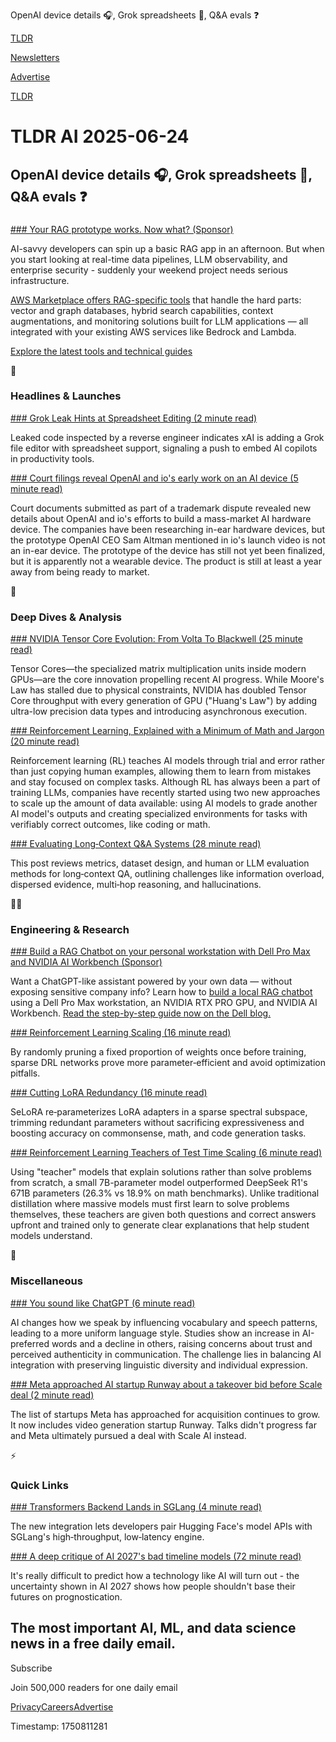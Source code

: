 OpenAI device details 🎧, Grok spreadsheets 📃, Q&A evals ❓

[TLDR](/)

[Newsletters](/newsletters)

[Advertise](https://advertise.tldr.tech/)

[TLDR](/)

# TLDR AI 2025-06-24

## OpenAI device details 🎧, Grok spreadsheets 📃, Q&A evals ❓

### 

[### Your RAG prototype works. Now what? (Sponsor)](https://aws.amazon.com/marketplace/build-learn/build-smarter-rag-applications?trk=3083d34f-9103-4044-90c2-f558389d8ffb&amp;sc_channel=el)

AI-savvy developers can spin up a basic RAG app in an afternoon. But when you start looking at real-time data pipelines, LLM observability, and enterprise security - suddenly your weekend project needs serious infrastructure.

[AWS Marketplace offers RAG-specific tools](https://aws.amazon.com/marketplace/build-learn/build-smarter-rag-applications?trk=3083d34f-9103-4044-90c2-f558389d8ffb&sc_channel=el) that handle the hard parts: vector and graph databases, hybrid search capabilities, context augmentations, and monitoring solutions built for LLM applications — all integrated with your existing AWS services like Bedrock and Lambda.

[Explore the latest tools and technical guides](https://aws.amazon.com/marketplace/build-learn/build-smarter-rag-applications?trk=3083d34f-9103-4044-90c2-f558389d8ffb&sc_channel=el)

🚀

### Headlines & Launches

[### Grok Leak Hints at Spreadsheet Editing (2 minute read)](https://techcrunch.com/2025/06/23/leak-reveals-grok-might-soon-edit-your-spreadsheets/?utm_source=tldrai)

Leaked code inspected by a reverse engineer indicates xAI is adding a Grok file editor with spreadsheet support, signaling a push to embed AI copilots in productivity tools.

[### Court filings reveal OpenAI and io's early work on an AI device (5 minute read)](https://techcrunch.com/2025/06/23/court-filings-reveal-openai-and-ios-early-work-on-an-ai-device/?utm_source=tldrai)

Court documents submitted as part of a trademark dispute revealed new details about OpenAI and io's efforts to build a mass-market AI hardware device. The companies have been researching in-ear hardware devices, but the prototype OpenAI CEO Sam Altman mentioned in io's launch video is not an in-ear device. The prototype of the device has still not yet been finalized, but it is apparently not a wearable device. The product is still at least a year away from being ready to market.

🧠

### Deep Dives & Analysis

[### NVIDIA Tensor Core Evolution: From Volta To Blackwell (25 minute read)](https://semianalysis.com/2025/06/23/nvidia-tensor-core-evolution-from-volta-to-blackwell/?utm_source=tldrai)

Tensor Cores—the specialized matrix multiplication units inside modern GPUs—are the core innovation propelling recent AI progress. While Moore's Law has stalled due to physical constraints, NVIDIA has doubled Tensor Core throughput with every generation of GPU ("Huang's Law") by adding ultra-low precision data types and introducing asynchronous execution.

[### Reinforcement Learning, Explained with a Minimum of Math and Jargon (20 minute read)](https://www.understandingai.org/p/reinforcement-learning-explained?utm_source=tldrai)

Reinforcement learning (RL) teaches AI models through trial and error rather than just copying human examples, allowing them to learn from mistakes and stay focused on complex tasks. Although RL has always been a part of training LLMs, companies have recently started using two new approaches to scale up the amount of data available: using AI models to grade another AI model's outputs and creating specialized environments for tasks with verifiably correct outcomes, like coding or math.

[### Evaluating Long‑Context Q&A Systems (28 minute read)](https://eugeneyan.com/writing/qa-evals/?utm_source=tldrai)

This post reviews metrics, dataset design, and human or LLM evaluation methods for long‑context QA, outlining challenges like information overload, dispersed evidence, multi‑hop reasoning, and hallucinations.

👨‍💻

### Engineering & Research

[### Build a RAG Chatbot on your personal workstation with Dell Pro Max and NVIDIA AI Workbench (Sponsor)](https://www.dell.com/en-us/blog/creating-a-chatbot-using-precision-and-nvidia-ai-workbench/?utm_source=TLDR&amp;utm_medium=newsletter&amp;utm_campaign=WB)

Want a ChatGPT-like assistant powered by your own data — without exposing sensitive company info? Learn how to [build a local RAG chatbot](https://www.dell.com/en-us/blog/creating-a-chatbot-using-precision-and-nvidia-ai-workbench/?utm_source=TLDR&utm_medium=newsletter&utm_campaign=WB) using a Dell Pro Max workstation, an NVIDIA RTX PRO GPU, and NVIDIA AI Workbench. [Read the step-by-step guide now on the Dell blog.](https://www.dell.com/en-us/blog/creating-a-chatbot-using-precision-and-nvidia-ai-workbench/?utm_source=TLDR&utm_medium=newsletter&utm_campaign=WB)

[### Reinforcement Learning Scaling (16 minute read)](https://arxiv.org/abs/2506.17204?utm_source=tldrai)

By randomly pruning a fixed proportion of weights once before training, sparse DRL networks prove more parameter‑efficient and avoid optimization pitfalls.

[### Cutting LoRA Redundancy (16 minute read)](https://arxiv.org/abs/2506.16787?utm_source=tldrai)

SeLoRA re‑parameterizes LoRA adapters in a sparse spectral subspace, trimming redundant parameters without sacrificing expressiveness and boosting accuracy on commonsense, math, and code generation tasks.

[### Reinforcement Learning Teachers of Test Time Scaling (6 minute read)](https://sakana.ai/rlt/?utm_source=tldrai)

Using "teacher" models that explain solutions rather than solve problems from scratch, a small 7B-parameter model outperformed DeepSeek R1's 671B parameters (26.3% vs 18.9% on math benchmarks). Unlike traditional distillation where massive models must first learn to solve problems themselves, these teachers are given both questions and correct answers upfront and trained only to generate clear explanations that help student models understand.

🎁

### Miscellaneous

[### You sound like ChatGPT (6 minute read)](https://www.theverge.com/openai/686748/chatgpt-linguistic-impact-common-word-usage?utm_source=tldrai)

AI changes how we speak by influencing vocabulary and speech patterns, leading to a more uniform language style. Studies show an increase in AI-preferred words and a decline in others, raising concerns about trust and perceived authenticity in communication. The challenge lies in balancing AI integration with preserving linguistic diversity and individual expression.

[### Meta approached AI startup Runway about a takeover bid before Scale deal (2 minute read)](https://www.cnbc.com/2025/06/23/meta-ai-runway-scale.html?utm_source=tldrai)

The list of startups Meta has approached for acquisition continues to grow. It now includes video generation startup Runway. Talks didn't progress far and Meta ultimately pursued a deal with Scale AI instead.

⚡️

### Quick Links

[### Transformers Backend Lands in SGLang (4 minute read)](https://huggingface.co/blog/transformers-backend-sglang?utm_source=tldrai)

The new integration lets developers pair Hugging Face's model APIs with SGLang's high‑throughput, low‑latency engine.

[### A deep critique of AI 2027's bad timeline models (72 minute read)](https://www.lesswrong.com/posts/PAYfmG2aRbdb74mEp/a-deep-critique-of-ai-2027-s-bad-timeline-models?utm_source=tldrai)

It's really difficult to predict how a technology like AI will turn out - the uncertainty shown in AI 2027 shows how people shouldn't base their futures on prognostication.

## The most important AI, ML, and data science news in a free daily email.

Subscribe

Join 500,000 readers for one daily email

[Privacy](/privacy)[Careers](https://jobs.ashbyhq.com/tldr.tech)[Advertise](/ai/advertise)

Timestamp: 1750811281